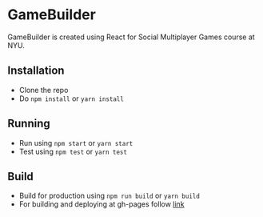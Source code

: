 # GameBuilder

GameBuilder is created using React for Social Multiplayer Games course at NYU.

## Installation

- Clone the repo
- Do `npm install` or `yarn install`


## Running

- Run using `npm start` or `yarn start`
- Test using `npm test` or `yarn test`

## Build

- Build for production using `npm run build` or `yarn build`
- For building and deploying at gh-pages follow [link](https://github.com/facebookincubator/create-react-app/blob/master/packages/react-scripts/template/README.md#github-pages)

